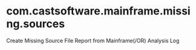 # com.castsoftware.mainframe.missing.sources
Create Missing Source File Report from Mainframe(/OR) Analysis Log
